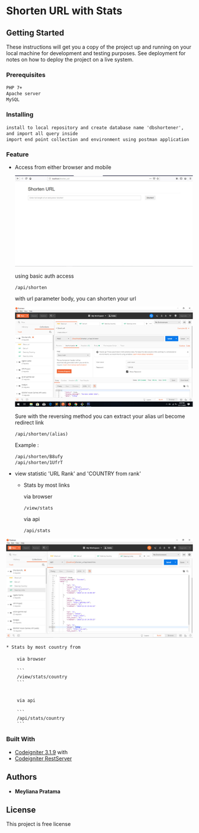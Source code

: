 # Shorten URL with Stats 



## Getting Started

These instructions will get you a copy of the project up and running on your local machine for development and testing purposes. See deployment for notes on how to deploy the project on a live system.

### Prerequisites

```
PHP 7+
Apache server
MySQL
```

### Installing

```
install to local repository and create database name 'dbshortener', and import all query inside
import end point collection and environment using postman application
```

### Feature

* Access from either browser and mobile
	
	![ScreenShot](img/home.jpg)

	using basic auth access
	```
	/api/shorten 
	```
	with url parameter body, you can shorten your url

	![ScreenShot](img/post-image.jpg)


	Sure with the reversing method you can extract your alias url become redirect link
	
	```
	/api/shorten/(alias)
	```

	Example : 
	```
	/api/shorten/B8ufy
	/api/shorten/1UfrT
	```


* view statistic 'URL Rank' and 'COUNTRY from rank'
	
	* Stats by most links

		via browser

		``` 
		/view/stats
		```


		via api

		```
		/api/stats
		```

![ScreenShot](img/stats.jpg)

	* Stats by most country from

		via browser		

		```
		/view/stats/country
		```


		via api

		```
		/api/stats/country
		```




### Built With

* [Codeigniter 3.1.9](https://www.codeigniter.com/) with
* [Codeigniter RestServer](https://packagist.org/packages/chriskacerguis/codeigniter-restserver)


## Authors

* **Meyliana Pratama**

## License

This project is free license
